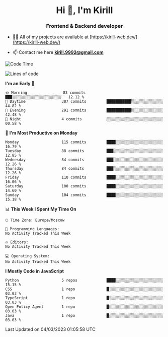 <h1 align="center">Hi 👋, I'm Kirill</h1>
<h3 align="center">Frontend & Backend developer</h3>

- 👨‍💻 All of my projects are available at [https://kirill-web.dev/](https://kirill-web.dev/)

- 📫 Contact me here **kirill.9992@gmail.com**











<!--START_SECTION:waka-->
![Code Time](http://img.shields.io/badge/Code%20Time-1%2C295%20hrs%2048%20mins-blue)

![Lines of code](https://img.shields.io/badge/From%20Hello%20World%20I%27ve%20Written-3.0%20million%20lines%20of%20code-blue)

**I'm an Early 🐤** 

```text
🌞 Morning                83 commits          ███░░░░░░░░░░░░░░░░░░░░░░   12.12 % 
🌆 Daytime                307 commits         ███████████░░░░░░░░░░░░░░   44.82 % 
🌃 Evening                291 commits         ███████████░░░░░░░░░░░░░░   42.48 % 
🌙 Night                  4 commits           ░░░░░░░░░░░░░░░░░░░░░░░░░   00.58 % 
```
📅 **I'm Most Productive on Monday** 

```text
Monday                   115 commits         ████░░░░░░░░░░░░░░░░░░░░░   16.79 % 
Tuesday                  88 commits          ███░░░░░░░░░░░░░░░░░░░░░░   12.85 % 
Wednesday                84 commits          ███░░░░░░░░░░░░░░░░░░░░░░   12.26 % 
Thursday                 84 commits          ███░░░░░░░░░░░░░░░░░░░░░░   12.26 % 
Friday                   110 commits         ████░░░░░░░░░░░░░░░░░░░░░   16.06 % 
Saturday                 100 commits         ████░░░░░░░░░░░░░░░░░░░░░   14.60 % 
Sunday                   104 commits         ████░░░░░░░░░░░░░░░░░░░░░   15.18 % 
```


📊 **This Week I Spent My Time On** 

```text
🕑︎ Time Zone: Europe/Moscow

💬 Programming Languages: 
No Activity Tracked This Week

🔥 Editors: 
No Activity Tracked This Week

💻 Operating System: 
No Activity Tracked This Week
```

**I Mostly Code in JavaScript** 

```text
Python                   5 repos             ████░░░░░░░░░░░░░░░░░░░░░   15.15 % 
CSS                      1 repo              █░░░░░░░░░░░░░░░░░░░░░░░░   03.03 % 
TypeScript               1 repo              █░░░░░░░░░░░░░░░░░░░░░░░░   03.03 % 
Open Policy Agent        1 repo              █░░░░░░░░░░░░░░░░░░░░░░░░   03.03 % 
Java                     1 repo              █░░░░░░░░░░░░░░░░░░░░░░░░   03.03 % 
```




 Last Updated on 04/03/2023 01:05:58 UTC
<!--END_SECTION:waka-->
